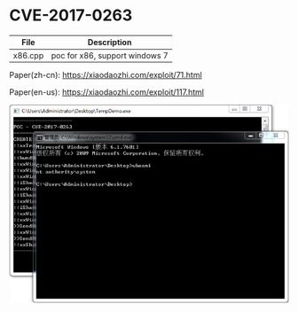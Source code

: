 # CVE-2017-0263

| File   | Description |
|--------|-------------|
|x86.cpp | poc for x86, support windows 7 |

Paper(zh-cn): https://xiaodaozhi.com/exploit/71.html

Paper(en-us): https://xiaodaozhi.com/exploit/117.html

![screenshot](./screenshot.png)

